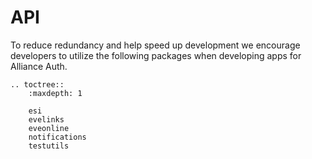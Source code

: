 # API

To reduce redundancy and help speed up development we encourage developers to utilize the following packages when developing apps for Alliance Auth.

```eval_rst
.. toctree::
    :maxdepth: 1

    esi
    evelinks
    eveonline
    notifications
    testutils
```
